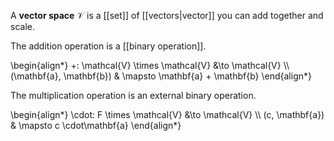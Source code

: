 A **vector space** $\mathcal{V}$ is a [[set]] of [[vectors|vector]] you can add together and scale. 

The addition operation is a [[binary operation]].

\begin{align\*}
+: \mathcal{V} \times \mathcal{V} &\to \mathcal{V} \\\\
(\mathbf{a}, \mathbf{b}) & \mapsto \mathbf{a} + \mathbf{b}
\end{align\*}

The multiplication operation is an external binary operation.

\begin{align\*}
\cdot: F \times \mathcal{V} &\to \mathcal{V} \\\\
(c, \mathbf{a}) & \mapsto c \cdot\mathbf{a}
\end{align\*}
